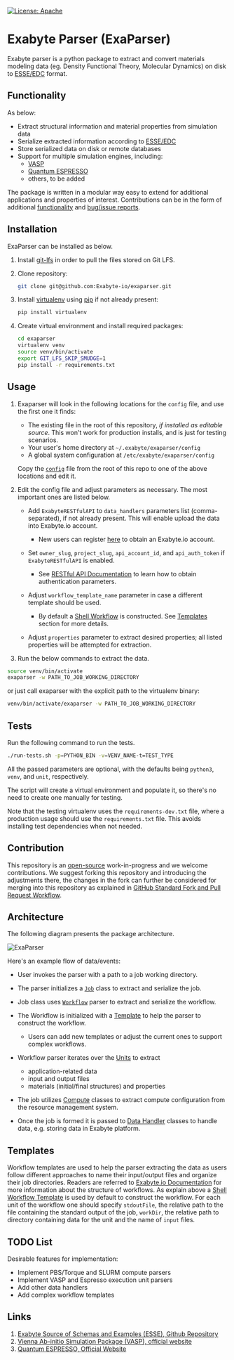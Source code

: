 [![License: Apache](https://img.shields.io/badge/License-Apache-blue.svg)](https://www.apache.org/licenses/LICENSE-2.0)

# Exabyte Parser (ExaParser)

Exabyte parser is a python package to extract and convert materials modeling data (eg. Density Functional Theory, Molecular Dynamics) on disk to [ESSE/EDC](https://github.com/Exabyte-io/exabyte-esse) format.

## Functionality

As below:

- Extract structural information and material properties from simulation data
- Serialize extracted information according to [ESSE/EDC](https://github.com/Exabyte-io/exabyte-esse)
- Store serialized data on disk or remote databases
- Support for multiple simulation engines, including:
  - [VASP](#links)
  - [Quantum ESPRESSO](#links)
  - others, to be added

The package is written in a modular way easy to extend for additional applications and properties of interest. Contributions can be in the form of additional [functionality](#todo-list) and [bug/issue reports](https://help.github.com/articles/creating-an-issue/).

## Installation

ExaParser can be installed as below.

1. Install [git-lfs](https://help.github.com/articles/installing-git-large-file-storage/) in order to pull the files stored on Git LFS.

1. Clone repository:
    
    ```bash
    git clone git@github.com:Exabyte-io/exaparser.git
    ```

1. Install [virtualenv](https://virtualenv.pypa.io/en/stable/) using [pip](https://pip.pypa.io/en/stable/) if not already present:

    ```bash
    pip install virtualenv
    ```

1. Create virtual environment and install required packages:

    ```bash
    cd exaparser
    virtualenv venv
    source venv/bin/activate
    export GIT_LFS_SKIP_SMUDGE=1
    pip install -r requirements.txt
    ```

## Usage

1. Exaparser will look in the following locations for the `config` file, and use the first one it finds:
    - The existing file in the root of this repository, *if installed as editable source*.  This won't work for production installs, and is just for testing scenarios.
    - Your user's home directory at `~/.exabyte/exaparser/config`
    - A global system configuration at `/etc/exabyte/exaparser/config`
    
    Copy the [`config`](config) file from the root of this repo to one of the above locations and edit it.
1. Edit the config file and adjust parameters as necessary. The most important ones are listed below.

    - Add `ExabyteRESTfulAPI` to `data_handlers` parameters list (comma-separated), if not already present. This will enable upload the data into Exabyte.io account.
    
        - New users can register [here](https://platform.exabyte.io/register) to obtain an Exabyte.io account.
    
    - Set `owner_slug`, `project_slug`, `api_account_id`, and `api_auth_token` if `ExabyteRESTfulAPI` is enabled.
    
        - See [RESTful API Documentation](https://docs.exabyte.io/rest-api/overview/) to learn how to obtain authentication parameters.
    
    - Adjust `workflow_template_name` parameter in case a different template should be used.
    
        - By default a [Shell Workflow](src/templates/shell.json) is constructed. See [Templates](#templates) section for more details.
    
    - Adjust `properties` parameter to extract desired properties; all listed properties will be attempted for extraction.

1. Run the below commands to extract the data.

```bash
source venv/bin/activate
exaparser -w PATH_TO_JOB_WORKING_DIRECTORY
```
or just call exaparser with the explicit path to the virtualenv binary:
```bash
venv/bin/activate/exaparser -w PATH_TO_JOB_WORKING_DIRECTORY
```
## Tests

Run the following command to run the tests.

```bash
./run-tests.sh -p=PYTHON_BIN -v=VENV_NAME-t=TEST_TYPE
```
All the passed parameters are optional, with the defaults being `python3`, `venv`, and `unit`, respectively.

The script will create a virtual environment and populate it, so there's no need to create one manually for testing.

Note that the testing virtualenv uses the `requirements-dev.txt` file, where a production usage should use the `requirements.txt` file.  This avoids installing test dependencies when not needed.

## Contribution

This repository is an [open-source](LICENSE.md) work-in-progress and we welcome contributions. We suggest forking this repository and introducing the adjustments there, the changes in the fork can further be considered for merging into this repository as explained in [GitHub Standard Fork and Pull Request Workflow](https://gist.github.com/Chaser324/ce0505fbed06b947d962).

## Architecture

The following diagram presents the package architecture.

![ExaParser](https://user-images.githubusercontent.com/10528238/53663156-dd876e00-3c19-11e9-868f-41946199eca4.png)

Here's an example flow of data/events:

- User invokes the parser with a path to a job working directory.

- The parser initializes a [`Job`](src/job/__init__.py) class to extract and serialize the job.
 
- Job class uses [`Workflow`](src/workflow/workflow.py) parser to extract and serialize the workflow.

- The Workflow is initialized with a [Template](#templates) to help the parser to construct the workflow.

    - Users can add new templates or adjust the current ones to support complex workflows.

- Workflow parser iterates over the [Units](src/workflow/units) to extract 

    - application-related data
    - input and output files
    - materials (initial/final structures) and properties

- The job utilizes [Compute](src/job/compute) classes to extract compute configuration from the resource management system.

- Once the job is formed it is passed to [Data Handler](src/data/handlers) classes to handle data, e.g. storing data in Exabyte platform.

## Templates

Workflow templates are used to help the parser extracting the data as users follow different approaches to name their input/output files and organize their job directories. Readers are referred to [Exabyte.io Documentation](https://docs.exabyte.io/workflows/overview/) for more information about the structure of workflows. As explain above a [Shell Workflow Template](src/templates/shell.json) is used by default to construct the workflow. For each unit of the workflow one should specify `stdoutFile`, the relative path to the file containing the standard output of the job, `workDir`, the relative path to directory containing data for the unit and the name of `input` files.

## TODO List

Desirable features for implementation:

- Implement PBS/Torque and SLURM compute parsers
- Implement VASP and Espresso execution unit parsers
- Add other data handlers
- Add complex workflow templates

## Links

1. [Exabyte Source of Schemas and Examples (ESSE), Github Repository](https://github.com/exabyte-io/exabyte-esse)
1. [Vienna Ab-initio Simulation Package (VASP), official website](https://cms.mpi.univie.ac.at/vasp/)
1. [Quantum ESPRESSO, Official Website](https://www.quantum-espresso.org/)
